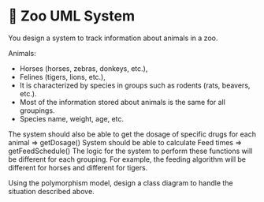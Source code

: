 # 🐯 Zoo UML System
You design a system to track information about animals in a zoo.

Animals:

- Horses (horses, zebras, donkeys, etc.),
- Felines (tigers, lions, etc.),
- It is characterized by species in groups such as rodents (rats, beavers, etc.).
- Most of the information stored about animals is the same for all groupings.
- Species name, weight, age, etc. 

The system should also be able to get the dosage of specific drugs for each animal => getDosage() System should be able to calculate Feed times => getFeedSchedule() 
The logic for the system to perform these functions will be different for each grouping. For example, the feeding algorithm will be different for horses and different for tigers.

Using the polymorphism model, design a class diagram to handle the situation described above.
